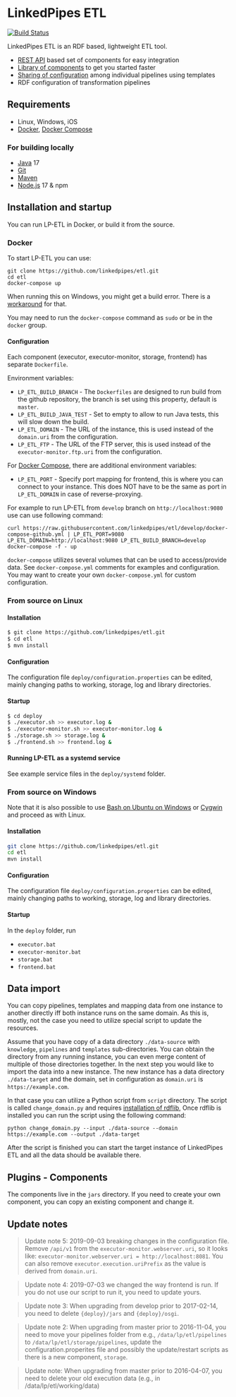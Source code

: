 # LinkedPipes ETL
[![Build Status](https://travis-ci.com/linkedpipes/etl.svg?branch=develop)](https://travis-ci.com/linkedpipes/etl)

LinkedPipes ETL is an RDF based, lightweight ETL tool.
- [REST API](https://github.com/linkedpipes/etl/wiki) based set of components for easy integration
- [Library of components](https://etl.linkedpipes.com/components) to get you started faster
- [Sharing of configuration](https://etl.linkedpipes.com/templates/) among individual pipelines using templates
- RDF configuration of transformation pipelines

## Requirements
- Linux, Windows, iOS
- [Docker], [Docker Compose]

### For building locally
- [Java] 17
- [Git]
- [Maven]
- [Node.js] 17 & npm

## Installation and startup
You can run LP-ETL in Docker, or build it from the source.

### Docker
To start LP-ETL you can use:
```
git clone https://github.com/linkedpipes/etl.git
cd etl
docker-compose up
```

When running this on Windows, you might get a build error. There is a [workaround](https://github.com/linkedpipes/etl/issues/851) for that.

You may need to run the ```docker-compose``` command as ```sudo``` or be in the ```docker``` group.

#### Configuration
Each component (executor, executor-monitor, storage, frontend) has separate ```Dockerfile```.

Environment variables:
 * ```LP_ETL_BUILD_BRANCH``` - The ```Dockerfiles``` are designed to run build from the github repository, the branch is set using this property, default is ```master```.
 * ```LP_ETL_BUILD_JAVA_TEST``` - Set to empty to allow to run Java tests, this will slow down the build.
 * ```LP_ETL_DOMAIN``` - The URL of the instance, this is used instead of the ```domain.uri``` from the configuration.
 * ```LP_ETL_FTP``` - The URL of the FTP server, this is used instead of the ```executor-monitor.ftp.uri``` from the configuration. 
 
For [Docker Compose], there are additional environment variables:
 * ```LP_ETL_PORT``` - Specify port mapping for frontend, this is where you can connect to your instance.
This does NOT have to be the same as port in ```LP_ETL_DOMAIN``` in case of reverse-proxying.

For example to run LP-ETL from ```develop``` branch on ```http://localhost:9080``` use can use following command:
```
curl https://raw.githubusercontent.com/linkedpipes/etl/develop/docker-compose-github.yml | LP_ETL_PORT=9080 LP_ETL_DOMAIN=http://localhost:9080 LP_ETL_BUILD_BRANCH=develop docker-compose -f - up
```

```docker-compose``` utilizes several volumes that can be used to access/provide data.
See ```docker-compose.yml``` comments for examples and configuration.
You may want to create your own ```docker-compose.yml``` for custom configuration.

### From source on Linux

#### Installation

```sh
$ git clone https://github.com/linkedpipes/etl.git
$ cd etl
$ mvn install
```

#### Configuration
The configuration file ```deploy/configuration.properties``` can be edited, mainly changing paths to working, storage, log and library directories. 

#### Startup

```sh
$ cd deploy
$ ./executor.sh >> executor.log &
$ ./executor-monitor.sh >> executor-monitor.log &
$ ./storage.sh >> storage.log &
$ ./frontend.sh >> frontend.log &
```

#### Running LP-ETL as a systemd service
See example service files in the ```deploy/systemd``` folder.

### From source on Windows
Note that it is also possible to use [Bash on Ubuntu on Windows] or [Cygwin] and proceed as with Linux.

#### Installation
```sh
git clone https://github.com/linkedpipes/etl.git
cd etl
mvn install
```
#### Configuration
The configuration file ```deploy/configuration.properties``` can be edited, mainly changing paths to working, storage, log and library directories. 

#### Startup
In the ```deploy``` folder, run
 * ```executor.bat```
 * ```executor-monitor.bat```
 * ```storage.bat```
 * ```frontend.bat```

## Data import
You can copy pipelines, templates and mapping data from one instance to another directly iff both instance runs on the same domain.
As this is, mostly, not the case you need to utilize special script to update the resources.

Assume that you have copy of a data directory ```./data-source``` with ```knowledge```, ```pipelines``` and ```templates``` sub-directories. 
You can obtain the directory from any running instance, you can even merge content of multiple of those directories together.
In the next step you would like to import the data into a new instance. 
The new instance has a data directory ```./data-target``` and the domain, set in configuration as ```domain.uri``` is ```https://example.com```.

In that case you can utilize a Python script from ```script``` directory.
The script is called ```change_domain.py``` and requires [installation of rdflib](https://rdflib.readthedocs.io/en/stable/gettingstarted.html#installation),
Once rdflib is installed you can run the script using the following command:
```
python change_domain.py --input ./data-source --domain https://example.com --output ./data-target
```
After the script is finished you can start the target instance of LinkedPipes ETL and all the data should be available there.

## Plugins - Components
The components live in the ```jars``` directory.
If you need to create your own component, you can copy an existing component and change it.
 
## Update notes
> Update note 5: 2019-09-03 breaking changes in the configuration file. Remove ```/api/v1``` from the ```executor-monitor.webserver.uri```, so it looks like: ```executor-monitor.webserver.uri = http://localhost:8081```. You can also remove ```executor.execution.uriPrefix``` as the value is derived from ```domain.uri```.

> Update note 4: 2019-07-03 we changed the way frontend is run. If you do not use our script to run it, you need to update yours. 

> Update note 3: When upgrading from develop prior to 2017-02-14, you need to delete ```{deploy}/jars``` and ```{deploy}/osgi```. 

> Update note 2: When upgrading from master prior to 2016-11-04, you need to move your pipelines folder from e.g., ```/data/lp/etl/pipelines``` to ```/data/lp/etl/storage/pipelines```, update the configuration.properites file and possibly the update/restart scripts as there is a new component, ```storage```.

> Update note: When upgrading from master prior to 2016-04-07, you need to delete your old execution data (e.g., in /data/lp/etl/working/data)

[Java]: <http://www.oracle.com/technetwork/java/javase/downloads/index.html>
[Git]: <https://git-scm.com/>
[Maven]: <https://maven.apache.org/>
[Node.js]: <https://nodejs.org>
[Cygwin]: <https://www.cygwin.com/>
[Bash on Ubuntu on Windows]: <https://msdn.microsoft.com/en-us/commandline/wsl/about>
[Docker]: <https://www.docker.com/>
[Docker Compose]: <https://docs.docker.com/compose/>
